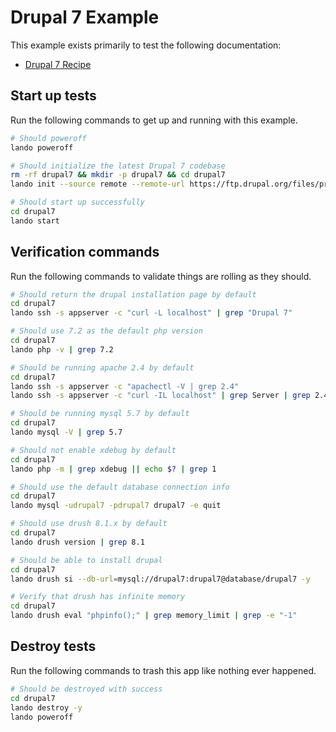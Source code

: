 Drupal 7 Example
================

This example exists primarily to test the following documentation:

* [Drupal 7 Recipe](https://docs.devwithlando.io/tutorials/drupal7.html)

Start up tests
--------------

Run the following commands to get up and running with this example.

```bash
# Should poweroff
lando poweroff

# Should initialize the latest Drupal 7 codebase
rm -rf drupal7 && mkdir -p drupal7 && cd drupal7
lando init --source remote --remote-url https://ftp.drupal.org/files/projects/drupal-7.59.tar.gz --remote-options="--strip-components 1" --recipe drupal7 --webroot . --name lando-drupal7

# Should start up successfully
cd drupal7
lando start
```

Verification commands
---------------------

Run the following commands to validate things are rolling as they should.

```bash
# Should return the drupal installation page by default
cd drupal7
lando ssh -s appserver -c "curl -L localhost" | grep "Drupal 7"

# Should use 7.2 as the default php version
cd drupal7
lando php -v | grep 7.2

# Should be running apache 2.4 by default
cd drupal7
lando ssh -s appserver -c "apachectl -V | grep 2.4"
lando ssh -s appserver -c "curl -IL localhost" | grep Server | grep 2.4

# Should be running mysql 5.7 by default
cd drupal7
lando mysql -V | grep 5.7

# Should not enable xdebug by default
cd drupal7
lando php -m | grep xdebug || echo $? | grep 1

# Should use the default database connection info
cd drupal7
lando mysql -udrupal7 -pdrupal7 drupal7 -e quit

# Should use drush 8.1.x by default
cd drupal7
lando drush version | grep 8.1

# Should be able to install drupal
cd drupal7
lando drush si --db-url=mysql://drupal7:drupal7@database/drupal7 -y

# Verify that drush has infinite memory
cd drupal7
lando drush eval "phpinfo();" | grep memory_limit | grep -e "-1"
```

Destroy tests
-------------

Run the following commands to trash this app like nothing ever happened.

```bash
# Should be destroyed with success
cd drupal7
lando destroy -y
lando poweroff
```
